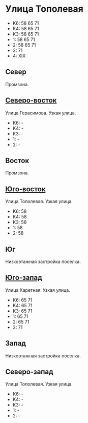# Улица Тополевая

* K6:   58  65  71
* K4:   58  65  71
* K3:   58  65  71
* 1:    58  65  71
* 2:    58  65  71
* 3:    71
* 4:    XIX

## Север

Промзона.

## [Северо-восток](./10420040.md)

Улица Герасимова.
Узкая улица.

* K6:   -
* K4:   -
* K3:   -
* 1:    -
* 2:    -

## Восток

Промзона.

## [Юго-восток](./10420050.md)

Улица Тополевая.
Узкая улица.

* K6:   58
* K4:   58
* K3:   58
* 1:    58
* 2:    58

## Юг

Низкоэтажная застройка поселка.

## [Юго-запад](./10405050.md)

Улица Каретная.
Узкая улица.

* K6:   65  71
* K4:   65  71
* K3:   65  71
* 1:    65  71
* 2:    65  71
* 3:    71

## Запад

Низкоэтажная застройка поселка.

## Северо-запад

Улица Тополевая.
Узкая улица.

* K6:   -
* K4:   -
* K3:   -
* 1:    -
* 2:    -
